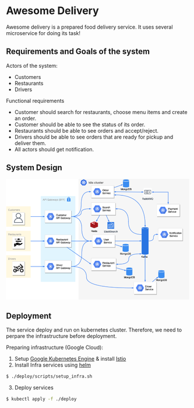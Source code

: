# Awesome Delivery

Awesome delivery is a prepared food delivery service. It uses several microservice for doing its task!

## Requirements and Goals of the system

Actors of the system:

- Customers
- Restaurants
- Drivers

Functional requirements

- Customer should search for restaurants, choose menu items and create an order.
- Customer should be able to see the status of its order.
- Restaurants should be able to see orders and accept/reject.
- Drivers should be able to see orders that are ready for pickup and deliver them.
- All actors should get notification.

## System Design

![Architecture diagram](./arch.png "Architecture")

## Deployment

The service deploy and run on kubernetes cluster. Therefore, we need to perpare the infrastructure before deployment.

Preparing infrastructure (Google Cloud):

1. Setup [Google Kubernetes Engine](https://istio.io/latest/docs/setup/platform-setup/gke/) & install [Istio](https://istio.io/latest/docs/setup/getting-started/)
2. Install Infra services using [helm](https://helm.sh)

```bash
$ ./deploy/scripts/setup_infra.sh
```

3. Deploy services

```bash
$ kubectl apply -f ./deploy
```
